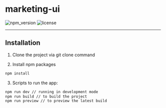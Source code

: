 # marketing-ui

![npm_version](https://img.shields.io/npm/v/marketing-ui)
![license](https://img.shields.io/npm/l/marketing-ui)



-----



<a name="install"></a>
## Installation

1. Clone the project via git clone command

2. Install npm packages
```bash
npm install
```

3. Scripts to run the app:
```bash
npm run dev // running in development mode
npm run build // to build the project
npm run preview // to preview the latest build
```